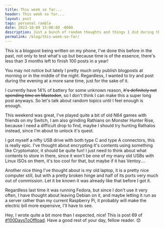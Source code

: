 ```yaml
---
title: This week so far...
header: This week so far...
layout: post
tags: personal ramble
date: 2023-10-09 15:00:00 -0600
description: Just a bunch of random thoughts and things I did during the weekend, feel free to skip maybe.
permalink: /blog/this-week-so-far/
---
```


This is a blogpost being written on my phone, I've done this before in the past, not only to test what's up but because time is of the essence, there's less than 3 months left to finish 100 posts in a year!

You may not notice but lately I pretty much only publish blogposts at morning or in the middle of the night. Regardless, I wanted to try and post during the evening at a more sane time, just for the sake of it.

I currently have 14% of battery for some unknown reason, ~~it's definitely not spending time on Mastodon~~, so I don't think I can make this a super long post anyways. So let's talk about random topics until I feel enough is enough.

This weekend was great, I've played quite a bit of old N64 games with friends on my Switch, I am also grinding Rathians on Monster Hunter Rise, because I need a difficult drop to find, maybe I should try hunting Rathalos instead, since I'm about to unlock it's quest.

 I got myself a nifty USB drive with both type C and type A connectors, this is really epic. I've thought about encrypting it's contents using something like Cryptomator, it should be quite fun! I just need to think about what contents to store in there, since it won't be one of my many old USBs with Linux ISOs on them, it's too cool for that, but maybe if it has Ventoy....
 
Another nice thing I've thought about is my old laptop, it is a pretty nice computer still, but with a pretty broken hinge and half of its ports very much out of commission. Let it be known it was already like that before I got it.

Regardless last time it was running Fedora, but since I don't use it very often, I have thought about leaving Debian on it, and maybe letting it run as a server rather than my current Raspberry Pi, it probably will make the electric bill more expensive, I'll have to see.

Hey, I wrote quite a bit more than I expected, nice! This is post 69 of [#100DaysToOffload](https://100daystooffload.com). Have a good rest of your day, fellow reader. 😊